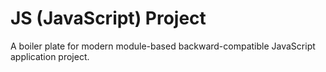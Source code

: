 # JS (JavaScript) Project

A boiler plate for modern module-based backward-compatible JavaScript application project.
